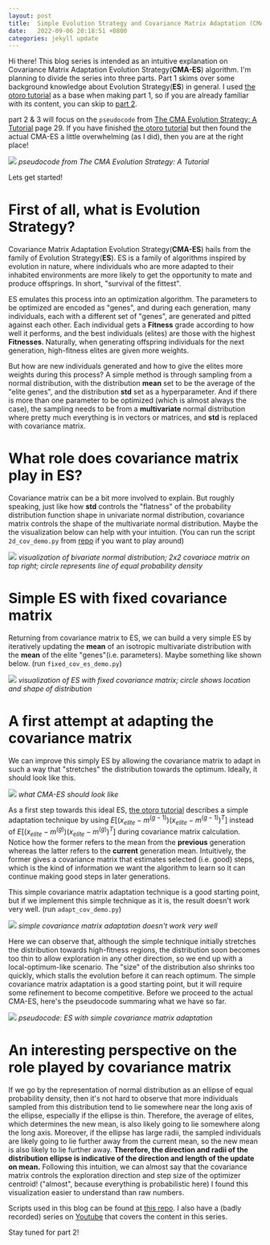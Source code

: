 ```yaml
---
layout: post
title:  Simple Evolution Strategy and Covariance Matrix Adaptation (CMA-ES part 1)
date:   2022-09-06 20:18:51 +0800
categories: jekyll update
---
```


Hi there! This blog series is intended as an intuitive explanation on Covariance Matrix Adaptation Evolution Strategy(<b>CMA-ES</b>) algorithm. I'm planning to divide the series into three parts. Part 1 skims over some background knowledge about Evolution Strategy(<b>ES</b>) in general. I used [the otoro tutorial](https://blog.otoro.net/2017/10/29/visual-evolution-strategies/) as a base when making part 1, so if you are already familiar with its content, you can skip to [part 2]({{site.url}}/jekyll/update/2022/09/07/cmaes2.html).

part 2 & 3 will focus on the `pseudocode` from [The CMA Evolution Strategy: A Tutorial](https://arxiv.org/pdf/1604.00772) page 29. If you have finished [the otoro tutorial](https://blog.otoro.net/2017/10/29/visual-evolution-strategies/) but then found the actual CMA-ES a little overwhelming (as I did), then you are at the right place!

![]({{site.url}}/assets/images/cmaes/cmaes_pseudocode.png)
*pseudocode from The CMA Evolution Strategy: A Tutorial*

Lets get started!

# First of all, what is Evolution Strategy?
Covariance Matrix Adaptation Evolution Strategy(<b>CMA-ES</b>) hails from the family of Evolution Strategy(<b>ES</b>). ES is a family of algorithms inspired by evolution in nature, where individuals who are more adapted to their inhabited environments are more likely to get the opportunity to mate and produce offsprings. In short, "survival of the fittest".

ES emulates this process into an optimization algorithm. The parameters to be optimized are encoded as "genes", and during each generation, many individuals, each with a different set of "genes", are generated and pitted against each other. Each individual gets a <b>Fitness</b> grade according to how well it performs, and the best individuals (elites) are those with the highest <b>Fitnesses</b>. Naturally, when generating offspring individuals for the next generation, high-fitness elites are given more weights.

But how are new individuals generated and how to give the elites more weights during this process? A simple method is through sampling from a normal distribution, with the distribution <b>mean</b> set to be the average of the "elite genes", and the distribution <b>std</b> set as a hyperparameter. And if there is more than one parameter to be optimized (which is almost always the case), the sampling needs to be from a <b>multivariate</b> normal distribution where pretty much everything is in vectors or matrices, and <b>std</b> is replaced with covariance matrix.

# What role does covariance matrix play in ES?
Covariance matrix can be a bit more involved to explain. But roughly speaking, just like how <b>std</b> controls the "flatness" of the probability distribution function shape in univariate normal distribution, covariance matrix controls the shape of the multivariate normal distribution. Maybe the the visualization below can help with your intuition. (You can run the script `2d_cov_demo.py` from [repo](https://github.com/szhaovas/blog-ytb/tree/master/CMA-ES) if you want to play around)

![]({{site.url}}/assets/images/cmaes/2d_cov_visual.gif)
*visualization of bivariate normal distribution; 2x2 covariace matrix on top right; circle represents line of equal probability density*

# Simple ES with fixed covariance matrix
Returning from covariance matrix to ES, we can build a very simple ES by iteratively updating the <b>mean</b> of an isotropic multivariate distribution with the <b>mean</b> of the elite "genes"(i.e. parameters). Maybe something like shown below. (run `fixed_cov_es_demo.py`)

![]({{site.url}}/assets/images/cmaes/fixed_cov_es_visual.gif)
*visualization of ES with fixed covariance matrix; circle shows location and shape of distribution*

# A first attempt at adapting the covariance matrix
We can improve this simply ES by allowing the covariance matrix to adapt in such a way that "stretches" the distribution towards the optimum. Ideally, it should look like this.

![]({{site.url}}/assets/images/cmaes/ideal_cmaes.gif)
*what CMA-ES should look like*

As a first step towards this ideal ES, [the otoro tutorial](https://blog.otoro.net/2017/10/29/visual-evolution-strategies/) describes a simple adaptation technique by using $E[(x_{elite} - m^{(g-1)})(x_{elite} - m^{(g-1)})^T]$ instead of $E[(x_{elite} - m^{(g)})(x_{elite} - m^{(g)})^T]$ during covariance matrix calculation. Notice how the former refers to the mean from the <b>previous</b> generation whereas the latter refers to the <b>current</b> generation mean. Intuitively, the former gives a covariance matrix that estimates selected (i.e. good) steps, which is the kind of information we want the algorithm to learn so it can continue making good steps in later generations.

This simple covariance matrix adaptation technique is a good starting point, but if we implement this simple technique as it is, the result doesn't work very well. (run `adapt_cov_demo.py`)

![]({{site.url}}/assets/images/cmaes/simple_cmaes.gif)
*simple covariance matrix adaptation doesn't work very well*

Here we can observe that, although the simple technique initially stretches the distribution towards high-fitness regions, the distribution soon becomes too thin to allow exploration in any other direction, so we end up with a local-optimum-like scenario. The "size" of the distribution also shrinks too quickly, which stalls the evolution before it can reach optimum. The simple covariance matrix adaptation is a good starting point, but it will require some refinement to become competitive. Before we proceed to the actual CMA-ES, here's the pseudocode summaring what we have so far.

![]({{site.url}}/assets/images/cmaes/simple_cmaes_pseudocode.png)
*pseudocode: ES with simple covariance matrix adaptation*

# An interesting perspective on the role played by covariance matrix
If we go by the representation of normal distribution as an ellipse of equal probability density, then it's not hard to observe that more individuals sampled from this distribution tend to lie somewhere near the long axis of the ellipse, especially if the ellipse is thin. Therefore, the average of elites, which determines the new mean, is also likely going to lie somewhere along the long axis. Moreover, if the ellipse has large radii, the sampled individuals are likely going to lie further away from the current mean, so the new mean is also likely to lie further away. <b>Therefore, the direction and radii of the distribution ellipse is indicative of the direction and length of the update on mean.</b> Following this intuition, we can almost say that the covariance matrix controls the exploration direction and step size of the optimizer centroid! ("almost", because everything is probabilistic here) I found this visualization easier to understand than raw numbers.

Scripts used in this blog can be found at [this repo](https://github.com/szhaovas/blog-ytb/tree/master/CMA-ES). I also have a (badly recorded) series on [Youtube](https://www.youtube.com/watch?v=5qCAOyNJROg&list=PL8MOj3TVQozmIyx-jUTIrtQxr1bO3rjk-) that covers the content in this series.

Stay tuned for part 2!
